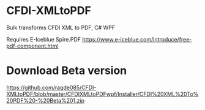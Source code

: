 # CFDI-XMLtoPDF
Bulk transforms CFDI XML to PDF, C# WPF

Requires E-Iceblue Spire.PDF 
https://www.e-iceblue.com/Introduce/free-pdf-component.html

# Download Beta version
https://github.com/ragde085/CFDI-XMLtoPDF/blob/master/CFDIXMLtoPDFwpf/Installer/CFDI%20XML%20To%20PDF%20-%20Beta%201.zip